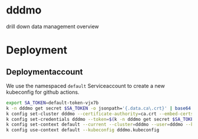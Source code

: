 # dddmo
drill down data management overview


# Deployment

## Deploymentaccount
We use the namespaced `default` Serviceaccount to create a new kubeconfig for
github actions.

```bash
export SA_TOKEN=default-token-vjx7b
k -n dddmo get secret $SA_TOKEN -o jsonpath='{.data.ca\.crt}' | base64 -d > ca.crt
k config set-cluster dddmo --certificate-authority=ca.crt --embed-certs=true --server=https://z2zn272rbb.adorsys.kaas.cloudpunks.io:31136 --kubeconfig=dddmo.kubeconfig
k config set-credentials dddmo --token=$(k -n dddmo get secret $SA_TOKEN -o jsonpath='{.data.token}' | base64 -d)  --kubeconfig=dddmo.kubeconfig
k config set-context default --current --cluster=dddmo --user=dddmo --kubeconfig=dddmo.kubeconfig
k config use-context default --kubeconfig dddmo.kubeconfig
```
